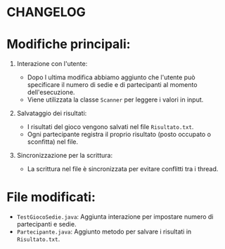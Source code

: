 # CHANGELOG


# Modifiche principali:
1. Interazione con l'utente:
   - Dopo l ultima modifica abbiamo aggiunto che l'utente può specificare il numero di sedie e di partecipanti al momento dell'esecuzione.
   - Viene utilizzata la classe `Scanner` per leggere i valori in input.

2. Salvataggio dei risultati:
   - I risultati del gioco vengono salvati nel file `Risultato.txt`.
   - Ogni partecipante registra il proprio risultato (posto occupato o sconfitta) nel file.

3. Sincronizzazione per la scrittura:
   - La scrittura nel file è sincronizzata per evitare conflitti tra i thread.

# File modificati:
- `TestGiocoSedie.java`: Aggiunta interazione per impostare numero di partecipanti e sedie.
- `Partecipante.java`: Aggiunto metodo per salvare i risultati in `Risultato.txt`.



